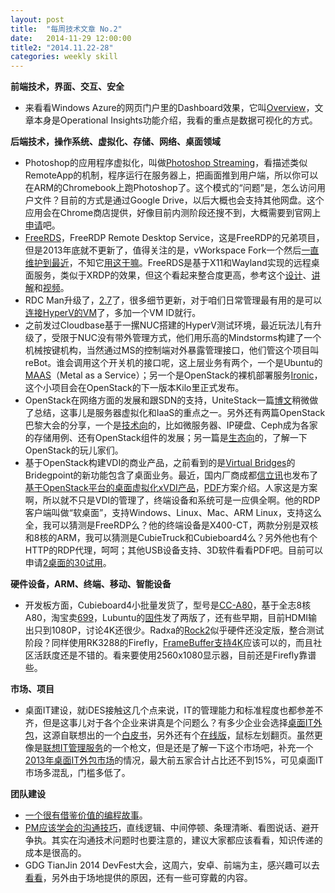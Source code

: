 ```yaml
---
layout: post
title:  "每周技术文章 No.2"
date:   2014-11-29 12:00:00
title2: "2014.11.22-28"
categories: weekly skill
---
```

**前端技术，界面、交互、安全**

* 来看看Windows Azure的网页门户里的Dashboard效果，它叫[Overview](http://blogs.technet.com/b/server-cloud/archive/2014/11/13/azure-operational-insights-preview-now-available.aspx)，文章本身是Operational Insights功能介绍，我看的重点是数据可视化的方式。


**后端技术，操作系统、虚拟化、存储、网络、桌面领域**

* Photoshop的应用程序虚拟化，叫做[Photoshop Streaming](http://www.leiphone.com/news/201411/lu47d4Nzjz2tejGk.html)，看描述类似RemoteApp的机制，程序运行在服务器上，把画面推到用户端，所以你可以在ARM的Chromebook上跑Photoshop了。这个模式的“问题”是，怎么访问用户文件？目前的方式是通过Google Drive，以后大概也会支持其他网盘。这个应用会在Chrome商店提供，好像目前内测阶段还搜不到，大概需要到官网上[申请](http://edex.adobe.com/projectphotoshopstreaming/)吧。
* [FreeRDS](https://github.com/FreeRDS/FreeRDS)，FreeRDP Remote Desktop Service，这是FreeRDP的兄弟项目，但是2013年底就不更新了，值得关注的是，vWorkspace Fork一个然后[一直维护到最近](https://github.com/FreeRDS/FreeRDS/network)，不知它[用这干嘛](https://github.com/vworkspace/FreeRDS)。FreeRDS是基于X11和Wayland实现的远程桌面服务，类似于XRDP的效果，但这个看起来整合度更高，参考这个[设计](http://www.hardening-consulting.com/en/posts/20131205an-overview-of-the-freerds-backend-of-weston.html)、[讲解](http://www.x.org/wiki/Events/XDC2014/XDC2014FortFreeRDS/xdc2014-freerds-ng.pdf)和[视频](http://www.x.org/videos/XDC2014/FortFreeRDS.webm)。
* RDC Man升级了，[2.7](http://www.microsoft.com/en-us/download/details.aspx?id=44989)了，很多细节更新，对于咱们日常管理最有用的是可以[连接HyperV的VM](http://blogs.msdn.com/b/virtual_pc_guy/archive/2014/11/25/using-rdcman-v2-7-to-connect-to-a-vm.aspx)了，多加一个VM ID就行。
* 之前发过Cloudbase基于一摞NUC搭建的HyperV测试环境，最近玩法儿有升级了，受限于NUC没有带外管理方式，他们用乐高的Mindstorms构建了一个机械按键机构，当然通过MS的控制端对外暴露管理接口，他们管这个项目叫reBot。谁会调用这个开关机的接口呢，这上层业务有两个，一个是Ubuntu的[MAAS](https://maas.ubuntu.com/)（Metal as a Service）；另一个是OpenStack的裸机部署服务[Ironic](https://wiki.openstack.org/wiki/Ironic)，这个小项目会在OpenStack的下一版本Kilo里正式发布。
* OpenStack在网络方面的发展和跟SDN的支持，UniteStack一篇[博文](https://www.ustack.com/blog/sdn-interview-with-maxiao/)稍微做了总结，这事儿是服务器虚拟化和IaaS的重点之一。另外还有两篇OpenStack巴黎大会的分享，一个是[技术向](https://www.ustack.com/blog/2014-11-openstack-related-updates/)的，比如微服务器、IP硬盘、Ceph成为各家的存储用例、还有OpenStack组件的发展；另一篇是[生态向](https://www.ustack.com/blog/openstack-business-ecosystem/)的，了解一下OpenStack的玩儿家们。
* 基于OpenStack构建VDI的商业产品，之前看到的是[Virtual Bridges](http://vbridges.com/2014/04/25/virtual-bridges-delivers-enterprise-grade-vdi-solution-based-openstack/)的Bridegpoint的新功能包含了桌面业务。最近，国内厂商成都[信立讯](http://www.xinlixun.cn/)也发布了[基于OpenStack平台的桌面虚拟化xVDI产品](http://www.openstack.cn/p2719.html)，[PDF](http://www.xinlixun.cn/file/file/Datasheet-xVDI-Solution.pdf)方案介绍。人家这是方案啊，所以就不只是VDI的管理了，终端设备和系统可是一应俱全啊。他的RDP客户端叫做“软桌面”，支持Windows、Linux、Mac、ARM Linux，支持这么全，我可以猜测是FreeRDP么？他的终端设备是X400-CT，两款分别是双核和8核的ARM，我可以猜测是CubieTruck和Cubieboard4么？另外他也有个HTTP的RDP代理，呵呵；其他USB设备支持、3D软件看看PDF吧。目前可以申请[2桌面的30试用](http://www.xinlixun.cn/user/buy_xvdi/xVDI-Pack-2/free_use)。


**硬件设备，ARM、终端、移动、智能设备**

* 开发板方面，Cubieboard4小批量发货了，型号是[CC-A80](http://cubieboard.org/model/cb4/)，基于全志8核A80，淘宝卖[699](http://item.taobao.com/item.htm?spm=a1z10.1.w4004-6844126609.6.5KrSqt&id=41758392873)，Lubuntu的[固件](http://cubie.cc/forum.php?mod=viewthread&tid=3525&extra=page%3D1)发了两版了，还有些早期，目前HDMI输出只到1080P，讨论4K还很少。Radxa的[Rock2](http://radxa.com/Rock2)似乎硬件还没定版，整合测试阶段？同样使用RK3288的Firefly，[FrameBuffer支持4K](http://developer.t-firefly.com/thread-271-1-1.html)应该可以的，而且社区活跃度还是不错的。看来要使用2560x1080显示器，目前还是Firefly靠谱些。

**市场、项目**

* 桌面IT建设，就iDES接触这几个点来说，IT的管理能力和标准程度也都参差不齐，但是这事儿对于各个企业来讲真是个问题么？有多少企业会选择[桌面IT外包](http://www.leiphone.com/news/201411/KMv6wbyZXdcb6gcJ.html)，这源自联想出的一个[白皮书](http://ms.lenovo.com.cn/down.asp?id=1)，另外还有个[在线版](http://www.twttmob.com/book/)，鼠标左划翻页。虽然更像是[联想IT管理服务](http://database.ctocio.com.cn/308/13102808.shtml)的一个枪文，但是还是了解一下这个市场吧，补充一个[2013年桌面IT外包市场](http://www.novots.com/uploads/soft/140916/1-140916135H6.pdf)的情况，最大前五家合计占比还不到15%，可见桌面IT市场多混乱，门槛多低了。

**团队建设**

* [一个很有借鉴价值的编程故事](http://www.techug.com/a-cautionary-tale-of-learning-to-code)。
* [PM应该学会的沟通技巧](http://www.woshipm.com/pmd/122108.html)，直线逻辑、中间停顿、条理清晰、看图说话、避开争执。其实在沟通技术问题时也要注意的，建议大家都应该看看，知识传递的成本是很高的。
* GDG TianJin 2014 DevFest大会，这周六，安卓、前端为主，感兴趣可以去[看看](http://gdgtianjin.com/regdevfest.html)，另外由于场地提供的原因，还有一些可穿戴的内容。










